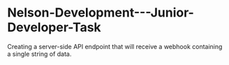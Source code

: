 # Nelson-Development---Junior-Developer-Task
Creating a server-side API endpoint that will receive a webhook containing a single string of data.
